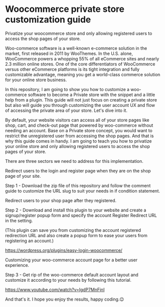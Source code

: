 # Woocommerce private store customization guide
Privatize your woocommerce store and only allowing registered users to access the shop pages of your store.

Woo-commerce software is a well-known e-commerce solution in the market, first released in 2011 by WooThemes. In the U.S. alone, WooCommerce powers a whopping 55% of all eCommerce sites and nearly 2.3 million online stores. One of the core differentiators of WooCommerce versus other eCommerce platforms is its tight integration and fully customizable advantage, meaning you get a world-class commerce solution for your online store business.

In this repository, I am going to show you how to customize a woo-commerce software to become a Private store with the snippet and a little help from a plugin. This guide will not just focus on creating a private store but also will guide you through customizing the user account UX and flow of accessing the private area of your store. Let's dive into it.

By default, your website visitors can access all of your store pages like shop, cart, and check-out page that powered by woo-commerce without needing an account. Base on a Private store concept, you would want to restrict the unregistered user from accessing the shop pages. And that is why this guide comes in handy. I am going to teach you how to privatize your online store and only allowing registered users to access the shop pages of your store.

There are three sectors we need to address for this implementation.

Redirect users to the login and register page when they are on the shop page of your site.

Step 1 - Download the zip file of this repository and follow the comment guide to customize the URL slug to suit your needs in if condition statement.

Redirect users to your shop page after they registered.

Step 2 - Download and install this plugin to your website and create a  signup/register popup form and specify the account Register Redirect URL in the setting. 

(This plugin can save you from customizing the account registered redirection URL and also create a popup form to ease your users from registering an account.)

https://wordpress.org/plugins/easy-login-woocommerce/

Customizing your woo-commerce account page for a better user experience.

Step 3 - Get rip of the woo-commerce default account layout and customize it according to your needs by following this tutorial.

https://www.youtube.com/watch?v=IgdP7MnFjnI

And that's it. I hope you enjoy the results, happy coding.😉
